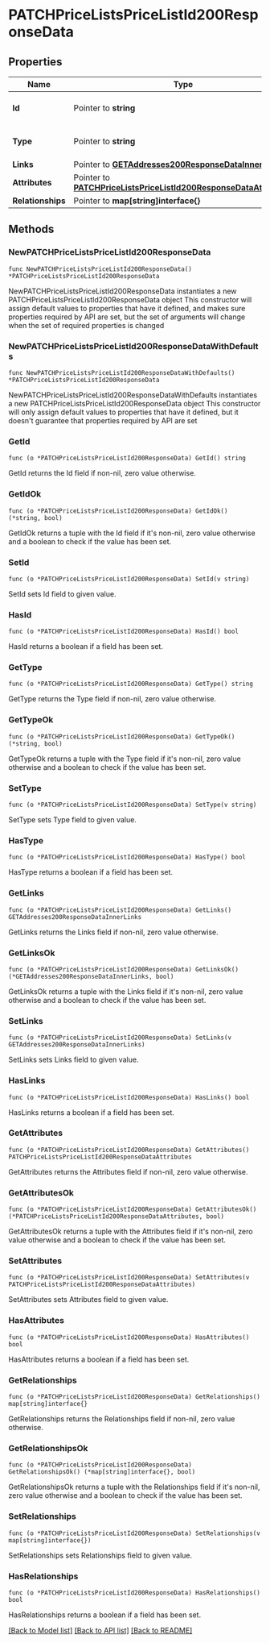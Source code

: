 # PATCHPriceListsPriceListId200ResponseData

## Properties

Name | Type | Description | Notes
------------ | ------------- | ------------- | -------------
**Id** | Pointer to **string** | The resource&#39;s id | [optional] 
**Type** | Pointer to **string** | The resource&#39;s type | [optional] [default to "price_lists"]
**Links** | Pointer to [**GETAddresses200ResponseDataInnerLinks**](GETAddresses200ResponseDataInnerLinks.md) |  | [optional] 
**Attributes** | Pointer to [**PATCHPriceListsPriceListId200ResponseDataAttributes**](PATCHPriceListsPriceListId200ResponseDataAttributes.md) |  | [optional] 
**Relationships** | Pointer to **map[string]interface{}** |  | [optional] 

## Methods

### NewPATCHPriceListsPriceListId200ResponseData

`func NewPATCHPriceListsPriceListId200ResponseData() *PATCHPriceListsPriceListId200ResponseData`

NewPATCHPriceListsPriceListId200ResponseData instantiates a new PATCHPriceListsPriceListId200ResponseData object
This constructor will assign default values to properties that have it defined,
and makes sure properties required by API are set, but the set of arguments
will change when the set of required properties is changed

### NewPATCHPriceListsPriceListId200ResponseDataWithDefaults

`func NewPATCHPriceListsPriceListId200ResponseDataWithDefaults() *PATCHPriceListsPriceListId200ResponseData`

NewPATCHPriceListsPriceListId200ResponseDataWithDefaults instantiates a new PATCHPriceListsPriceListId200ResponseData object
This constructor will only assign default values to properties that have it defined,
but it doesn't guarantee that properties required by API are set

### GetId

`func (o *PATCHPriceListsPriceListId200ResponseData) GetId() string`

GetId returns the Id field if non-nil, zero value otherwise.

### GetIdOk

`func (o *PATCHPriceListsPriceListId200ResponseData) GetIdOk() (*string, bool)`

GetIdOk returns a tuple with the Id field if it's non-nil, zero value otherwise
and a boolean to check if the value has been set.

### SetId

`func (o *PATCHPriceListsPriceListId200ResponseData) SetId(v string)`

SetId sets Id field to given value.

### HasId

`func (o *PATCHPriceListsPriceListId200ResponseData) HasId() bool`

HasId returns a boolean if a field has been set.

### GetType

`func (o *PATCHPriceListsPriceListId200ResponseData) GetType() string`

GetType returns the Type field if non-nil, zero value otherwise.

### GetTypeOk

`func (o *PATCHPriceListsPriceListId200ResponseData) GetTypeOk() (*string, bool)`

GetTypeOk returns a tuple with the Type field if it's non-nil, zero value otherwise
and a boolean to check if the value has been set.

### SetType

`func (o *PATCHPriceListsPriceListId200ResponseData) SetType(v string)`

SetType sets Type field to given value.

### HasType

`func (o *PATCHPriceListsPriceListId200ResponseData) HasType() bool`

HasType returns a boolean if a field has been set.

### GetLinks

`func (o *PATCHPriceListsPriceListId200ResponseData) GetLinks() GETAddresses200ResponseDataInnerLinks`

GetLinks returns the Links field if non-nil, zero value otherwise.

### GetLinksOk

`func (o *PATCHPriceListsPriceListId200ResponseData) GetLinksOk() (*GETAddresses200ResponseDataInnerLinks, bool)`

GetLinksOk returns a tuple with the Links field if it's non-nil, zero value otherwise
and a boolean to check if the value has been set.

### SetLinks

`func (o *PATCHPriceListsPriceListId200ResponseData) SetLinks(v GETAddresses200ResponseDataInnerLinks)`

SetLinks sets Links field to given value.

### HasLinks

`func (o *PATCHPriceListsPriceListId200ResponseData) HasLinks() bool`

HasLinks returns a boolean if a field has been set.

### GetAttributes

`func (o *PATCHPriceListsPriceListId200ResponseData) GetAttributes() PATCHPriceListsPriceListId200ResponseDataAttributes`

GetAttributes returns the Attributes field if non-nil, zero value otherwise.

### GetAttributesOk

`func (o *PATCHPriceListsPriceListId200ResponseData) GetAttributesOk() (*PATCHPriceListsPriceListId200ResponseDataAttributes, bool)`

GetAttributesOk returns a tuple with the Attributes field if it's non-nil, zero value otherwise
and a boolean to check if the value has been set.

### SetAttributes

`func (o *PATCHPriceListsPriceListId200ResponseData) SetAttributes(v PATCHPriceListsPriceListId200ResponseDataAttributes)`

SetAttributes sets Attributes field to given value.

### HasAttributes

`func (o *PATCHPriceListsPriceListId200ResponseData) HasAttributes() bool`

HasAttributes returns a boolean if a field has been set.

### GetRelationships

`func (o *PATCHPriceListsPriceListId200ResponseData) GetRelationships() map[string]interface{}`

GetRelationships returns the Relationships field if non-nil, zero value otherwise.

### GetRelationshipsOk

`func (o *PATCHPriceListsPriceListId200ResponseData) GetRelationshipsOk() (*map[string]interface{}, bool)`

GetRelationshipsOk returns a tuple with the Relationships field if it's non-nil, zero value otherwise
and a boolean to check if the value has been set.

### SetRelationships

`func (o *PATCHPriceListsPriceListId200ResponseData) SetRelationships(v map[string]interface{})`

SetRelationships sets Relationships field to given value.

### HasRelationships

`func (o *PATCHPriceListsPriceListId200ResponseData) HasRelationships() bool`

HasRelationships returns a boolean if a field has been set.


[[Back to Model list]](../README.md#documentation-for-models) [[Back to API list]](../README.md#documentation-for-api-endpoints) [[Back to README]](../README.md)


